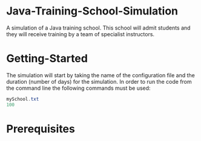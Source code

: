# Java-Training-School-Simulation
A simulation of a Java training school. This school will admit students and they will receive training by a team of specialist instructors.

# Getting-Started
The simulation will start by taking the name of the configuration file and the duration (number of days) for the simulation.
In order to run the code from the command line the following commands must be used:

```java Administrator
mySchool.txt       
100                
```

# Prerequisites

